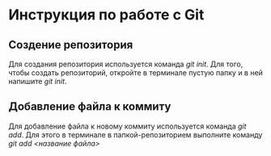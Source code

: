 # Инструкция по работе с Git

## Создение репозитория
Для создания репозитория используется команда *git init*. Для того, чтобы создать репозиторий, откройте в терминале пустую папку и в ней напишите *git init*.

## Добавление файла к коммиту
Для добавление файла к новому коммиту используется команда *git add*. Для этого в терминале в папкой-репозиторием выполните команду *git add <название файла>*
